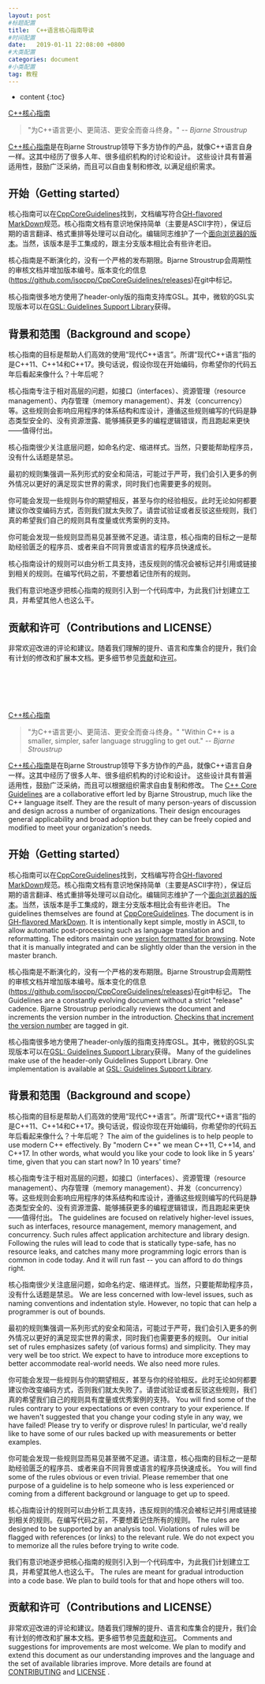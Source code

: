 ```yaml
---
layout: post
#标题配置
title:  C++语言核心指南导读
#时间配置
date:   2019-01-11 22:08:00 +0800
#大类配置
categories: document
#小类配置
tag: 教程
---
```


* content
{:toc}

[C++核心指南](http://isocpp.github.io/CppCoreGuidelines/CppCoreGuidelines)

>"为C++语言更小、更简洁、更安全而奋斗终身。"
>-- <cite>Bjarne Stroustrup</cite>

[C++核心指南](CppCoreGuidelines.md)是在Bjarne Stroustrup领导下多方协作的产品，就像C++语言自身一样。这其中经历了很多人年、很多组织机构的讨论和设计。
这些设计具有普遍适用性，鼓励广泛采纳，而且可以自由复制和修改, 以满足组织需求。

## 开始（Getting started）

核心指南可以在[CppCoreGuidelines](CppCoreGuidelines.md)找到，文档编写符合[GH-flavored MarkDown](https://github.github.com/gfm/)规范。核心指南文档有意识地保持简单（主要是ASCII字符），保证后期的语言翻译、格式重排等处理可以自动化。编辑同志维护了一个[面向浏览器的版本](http://isocpp.github.io/CppCoreGuidelines/CppCoreGuidelines)。当然，该版本是手工集成的，跟主分支版本相比会有些许老旧。

核心指南是不断演化的，没有一个严格的发布期限。Bjarne Stroustrup会周期性的审核文档并增加版本编号。版本变化的信息(https://github.com/isocpp/CppCoreGuidelines/releases)在git中标记。

核心指南很多地方使用了header-only版的指南支持库GSL。其中，微软的GSL实现版本可以在[GSL: Guidelines Support Library](https://github.com/Microsoft/GSL)获得。

## 背景和范围（Background and scope）

核心指南的目标是帮助人们高效的使用“现代C++语言”。所谓“现代C++语言”指的是C++11、C++14和C++17。换句话说，假设你现在开始编码，你希望你的代码五年后看起来像什么？十年后呢？

核心指南专注于相对高层的问题，如接口（interfaces）、资源管理（resource management）、内存管理（memory management）、并发（concurrency）等。这些规则会影响应用程序的体系结构和库设计，遵循这些规则编写的代码是静态类型安全的、没有资源泄露、能够捕获更多的编程逻辑错误，而且跑起来更快——值得付出。

核心指南很少关注底层问题，如命名约定、缩进样式。当然，只要能帮助程序员，没有什么话题是禁忌。

最初的规则集强调一系列形式的安全和简洁，可能过于严苛，我们会引入更多的例外情况以更好的满足现实世界的需求，同时我们也需要更多的规则。

你可能会发现一些规则与你的期望相反，甚至与你的经验相反。此时无论如何都要建议你改变编码方式，否则我们就太失败了。请尝试验证或者反驳这些规则，我们真的希望我们自己的规则具有度量或优秀案例的支持。

你可能会发现一些规则显而易见甚至微不足道。请注意，核心指南的目标之一是帮助经验匮乏的程序员、或者来自不同背景或语言的程序员快速成长。

核心指南设计的规则可以由分析工具支持，违反规则的情况会被标记并引用或链接到相关的规则。在编写代码之前，不要想着记住所有的规则。

我们有意识地逐步把核心指南的规则引入到一个代码库中，为此我们计划建立工具，并希望其他人也这么干。

## 贡献和许可（Contributions and LICENSE）

非常欢迎改进的评论和建议。随着我们理解的提升、语言和库集合的提升，我们会有计划的修改和扩展本文档。更多细节参见[贡献](./CONTRIBUTING.md)和[许可](./LICENSE)。


<br>
<br>
<br>
<br>


[C++核心指南](http://isocpp.github.io/CppCoreGuidelines/CppCoreGuidelines)

>"为C++语言更小、更简洁、更安全而奋斗终身。"
>"Within C++ is a smaller, simpler, safer language struggling to get out."
>-- <cite>Bjarne Stroustrup</cite>

[C++核心指南](CppCoreGuidelines.md)是在Bjarne Stroustrup领导下多方协作的产品，就像C++语言自身一样。这其中经历了很多人年、很多组织机构的讨论和设计。
这些设计具有普遍适用性，鼓励广泛采纳，而且可以根据组织需求自由复制和修改。
The [C++ Core Guidelines](CppCoreGuidelines.md) are a collaborative effort led by Bjarne Stroustrup, much like the C++ language itself. They are the result of many
person-years of discussion and design across a number of organizations. Their design encourages general applicability and broad adoption but
they can be freely copied and modified to meet your organization's needs.

## 开始（Getting started）

核心指南可以在[CppCoreGuidelines](CppCoreGuidelines.md)找到，文档编写符合[GH-flavored MarkDown](https://github.github.com/gfm/)规范。核心指南文档有意识地保持简单（主要是ASCII字符），保证后期的语言翻译、格式重排等处理可以自动化。编辑同志维护了一个[面向浏览器的版本](http://isocpp.github.io/CppCoreGuidelines/CppCoreGuidelines)。当然，该版本是手工集成的，跟主分支版本相比会有些许老旧。
The guidelines themselves are found at [CppCoreGuidelines](CppCoreGuidelines.md). The document is in [GH-flavored MarkDown](https://github.github.com/gfm/). It is intentionally kept simple, mostly in ASCII, to allow automatic post-processing such as language translation and reformatting. The editors maintain one
[version formatted for browsing](http://isocpp.github.io/CppCoreGuidelines/CppCoreGuidelines). Note that it is manually integrated and can be slightly older than the version in the master branch.

核心指南是不断演化的，没有一个严格的发布期限。Bjarne Stroustrup会周期性的审核文档并增加版本编号。版本变化的信息(https://github.com/isocpp/CppCoreGuidelines/releases)在git中标记。
The Guidelines are a constantly evolving document without a strict "release" cadence. Bjarne Stroustrup periodically reviews the document and increments the version number in the introduction. [Checkins that increment the version number](https://github.com/isocpp/CppCoreGuidelines/releases) are tagged in git. 

核心指南很多地方使用了header-only版的指南支持库GSL。其中，微软的GSL实现版本可以在[GSL: Guidelines Support Library](https://github.com/Microsoft/GSL)获得。
Many of the guidelines make use of the header-only Guidelines Support Library. One implementation is available at [GSL: Guidelines Support Library](https://github.com/Microsoft/GSL).

## 背景和范围（Background and scope）

核心指南的目标是帮助人们高效的使用“现代C++语言”。所谓“现代C++语言”指的是C++11、C++14和C++17。换句话说，假设你现在开始编码，你希望你的代码五年后看起来像什么？十年后呢？
The aim of the guidelines is to help people to use modern C++ effectively. By "modern C++" we mean C++11, C++14, and C++17. In other
words, what would you like your code to look like in 5 years' time, given that you can start now? In 10 years' time?

核心指南专注于相对高层的问题，如接口（interfaces）、资源管理（resource management）、内存管理（memory management）、并发（concurrency）等。这些规则会影响应用程序的体系结构和库设计，遵循这些规则编写的代码是静态类型安全的、没有资源泄露、能够捕获更多的编程逻辑错误，而且跑起来更快——值得付出。
The guidelines are focused on relatively higher-level issues, such as interfaces, resource management, memory management, and concurrency. Such
rules affect application architecture and library design. Following the rules will lead to code that is statically type-safe, has no resource
leaks, and catches many more programming logic errors than is common in code today. And it will run fast -- you can afford to do things right.

核心指南很少关注底层问题，如命名约定、缩进样式。当然，只要能帮助程序员，没有什么话题是禁忌。
We are less concerned with low-level issues, such as naming conventions and indentation style. However, no topic that can help a programmer is
out of bounds.

最初的规则集强调一系列形式的安全和简洁，可能过于严苛，我们会引入更多的例外情况以更好的满足现实世界的需求，同时我们也需要更多的规则。
Our initial set of rules emphasizes safety (of various forms) and simplicity. They may very well be too strict. We expect to have to introduce
more exceptions to better accommodate real-world needs. We also need more rules.

你可能会发现一些规则与你的期望相反，甚至与你的经验相反。此时无论如何都要建议你改变编码方式，否则我们就太失败了。请尝试验证或者反驳这些规则，我们真的希望我们自己的规则具有度量或优秀案例的支持。
You will find some of the rules contrary to your expectations or even contrary to your experience. If we haven't suggested that you change your
coding style in any way, we have failed! Please try to verify or disprove rules! In particular, we'd really like to have some of our rules
backed up with measurements or better examples.

你可能会发现一些规则显而易见甚至微不足道。请注意，核心指南的目标之一是帮助经验匮乏的程序员、或者来自不同背景或语言的程序员快速成长。
You will find some of the rules obvious or even trivial. Please remember that one purpose of a guideline is to help someone who is less
experienced or coming from a different background or language to get up to speed.

核心指南设计的规则可以由分析工具支持，违反规则的情况会被标记并引用或链接到相关的规则。在编写代码之前，不要想着记住所有的规则。
The rules are designed to be supported by an analysis tool. Violations of rules will be flagged with references (or links) to the relevant rule.
We do not expect you to memorize all the rules before trying to write code.

我们有意识地逐步把核心指南的规则引入到一个代码库中，为此我们计划建立工具，并希望其他人也这么干。
The rules are meant for gradual introduction into a code base. We plan to build tools for that and hope others will too.

## 贡献和许可（Contributions and LICENSE）

非常欢迎改进的评论和建议。随着我们理解的提升、语言和库集合的提升，我们会有计划的修改和扩展本文档。更多细节参见[贡献](./CONTRIBUTING.md)和[许可](./LICENSE)。
Comments and suggestions for improvements are most welcome. We plan to modify and extend this document as our understanding improves and the
language and the set of available libraries improve. More details are found at [CONTRIBUTING](./CONTRIBUTING.md) and [LICENSE](./LICENSE) .

